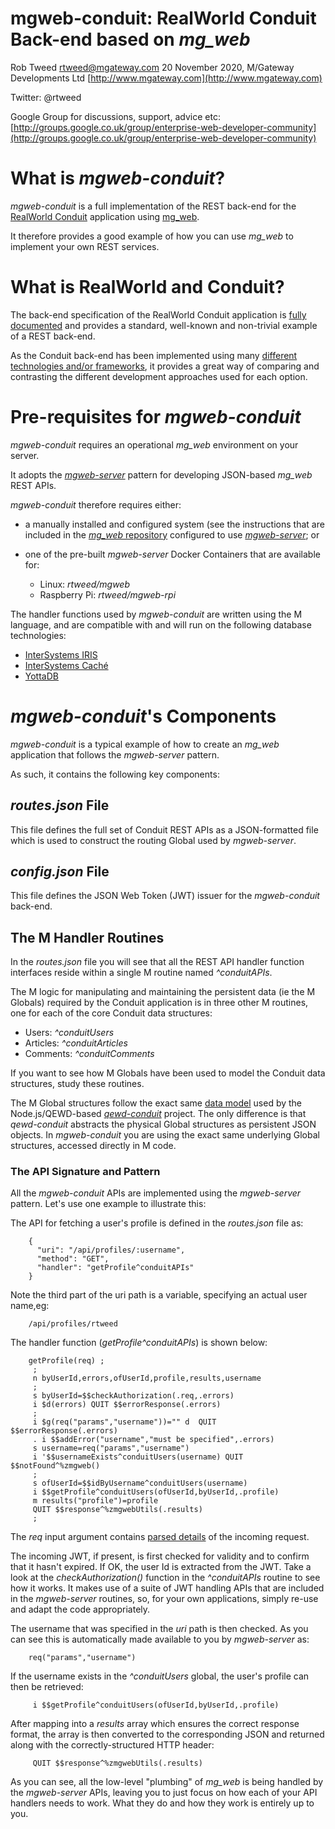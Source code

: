 # mgweb-conduit: RealWorld Conduit Back-end based on *mg_web*
 
Rob Tweed <rtweed@mgateway.com>
20 November 2020, M/Gateway Developments Ltd [http://www.mgateway.com](http://www.mgateway.com)  

Twitter: @rtweed

Google Group for discussions, support, advice etc: [http://groups.google.co.uk/group/enterprise-web-developer-community](http://groups.google.co.uk/group/enterprise-web-developer-community)


# What is *mgweb-conduit*?

*mgweb-conduit* is a full implementation of the REST back-end for the 
[RealWorld Conduit](https://medium.com/@ericsimons/introducing-realworld-6016654d36b5)
application using [mg_web](https://github.com/chrisemunt/mg_web).

It therefore provides a good example of how you can use *mg_web* to implement your own
REST services.

# What is RealWorld and Conduit?

The back-end specification of the RealWorld Conduit application is 
[fully documented](https://github.com/gothinkster/realworld/tree/master/api)
and provides a standard, well-known and non-trivial example of a REST back-end.

As the Conduit back-end has been implemented using many
[different technologies and/or frameworks](https://github.com/gothinkster/realworld), 
it provides a great way of comparing and contrasting the different development approaches
used for each option.

# Pre-requisites for *mgweb-conduit*

*mgweb-conduit* requires an operational *mg_web* environment on your server.

It adopts the [*mgweb-server*](https://github.com/robtweed/mgweb-server)
pattern for developing JSON-based *mg_web* REST APIs.

*mgweb-conduit* therefore requires either:

- a manually installed and configured system (see the
instructions that are included in the 
[*mg_web* repository](https://github.com/chrisemunt/mg_web)
configured to use 
[*mgweb-server*](https://github.com/robtweed/mgweb-server); or

- one of the pre-built *mgweb-server*
Docker Containers that are available for:

  - Linux: *rtweed/mgweb*
  - Raspberry Pi: *rtweed/mgweb-rpi*

The handler functions used by *mgweb-conduit* 
are written using the M language, and
are compatible with and will run on the following database technologies:

- [InterSystems IRIS](https://www.intersystems.com/products/intersystems-iris/)
- [InterSystems Cach&eacute;](https://www.intersystems.com/products/cache/)
- [YottaDB](https://yottadb.com)


# *mgweb-conduit*'s Components

*mgweb-conduit* is a typical example of how to create an
*mg_web* application that follows the *mgweb-server* pattern.

As such, it contains the following key components:

## *routes.json* File

This file defines the full set of Conduit REST APIs as a JSON-formatted file
which is used to construct the routing Global used by *mgweb-server*.

## *config.json* File

This file defines the JSON Web Token (JWT) issuer for the *mgweb-conduit*
back-end.

## The M Handler Routines

In the *routes.json* file you will see that all the REST API handler
function interfaces reside within a single M routine named *^conduitAPIs*.

The M logic for manipulating and maintaining the persistent data 
(ie the M Globals) required by the Conduit application is
in three other M routines, one for each of the core Conduit data
structures:

- Users: *^conduitUsers*
- Articles: *^conduitArticles*
- Comments: *^conduitComments*

If you want to see how M Globals have been used to model the Conduit
data structures, study these routines.

The M Global structures follow the exact same 
[data model](https://github.com/robtweed/qewd-conduit/blob/master/QEWD-JSdb.md)
 used by the Node.js/QEWD-based 
[*qewd-conduit*](https://github.com/robtweed/qewd-conduit)
project.  The only difference is that *qewd-conduit* abstracts the
physical Global structures as persistent JSON objects.  In
*mgweb-conduit* you are using the exact same underlying
Global structures, accessed directly in M code.

### The API Signature and Pattern

All the *mgweb-conduit* APIs are implemented using the *mgweb-server*
pattern.  Let's use one example to illustrate this:

The API for fetching a user's profile is defined in the *routes.json* file as:

        {
          "uri": "/api/profiles/:username",
          "method": "GET",
          "handler": "getProfile^conduitAPIs"
        }

Note the third part of the uri path is a variable, specifying an
actual user name,eg:

        /api/profiles/rtweed

The handler function (*getProfile^conduitAPIs*)
is shown below:

        getProfile(req) ;
         ;
         n byUserId,errors,ofUserId,profile,results,username
         ;
         s byUserId=$$checkAuthorization(.req,.errors)
         i $d(errors) QUIT $$errorResponse(.errors)
         ;
         i $g(req("params","username"))="" d  QUIT $$errorResponse(.errors)
         . i $$addError("username","must be specified",.errors)
         s username=req("params","username")
         i '$$usernameExists^conduitUsers(username) QUIT $$notFound^%zmgweb()
         ;
         s ofUserId=$$idByUsername^conduitUsers(username)
         i $$getProfile^conduitUsers(ofUserId,byUserId,.profile)
         m results("profile")=profile
         QUIT $$response^%zmgwebUtils(.results)
         ;

The *req* input argument contains 
[parsed details](https://github.com/robtweed/mgweb-server#the-req-argument) 
of the incoming request.

The incoming JWT, if present, is first checked for validity and to confirm
that it hasn't expired.  If OK, the user Id is extracted from the JWT. Take
a look at the *checkAuthorization()* function in the *^conduitAPIs*
routine to see how it works.  It makes use of a suite of JWT handling
APIs that are included in the *mgweb-server* routines, so, for your
own applications, simply re-use and adapt the code appropriately.

The username that was specified in the *uri* path is then checked.  As
you can see this is automatically made available to you by *mgweb-server* as:

        req("params","username")

If the username exists in the *^conduitUsers* global, the user's profile
can then be retrieved:

         i $$getProfile^conduitUsers(ofUserId,byUserId,.profile)

After mapping into a *results* array which ensures the correct
response format, the array is then converted to the
corresponding JSON and returned along with the correctly-structured
HTTP header:

         QUIT $$response^%zmgwebUtils(.results)


As you can see, all the low-level "plumbing" of *mg_web* is being handled
by the *mgweb-server* APIs, leaving you to just focus on how each of your
API handlers needs to work.  What they do and how they work is entirely up
to you.


